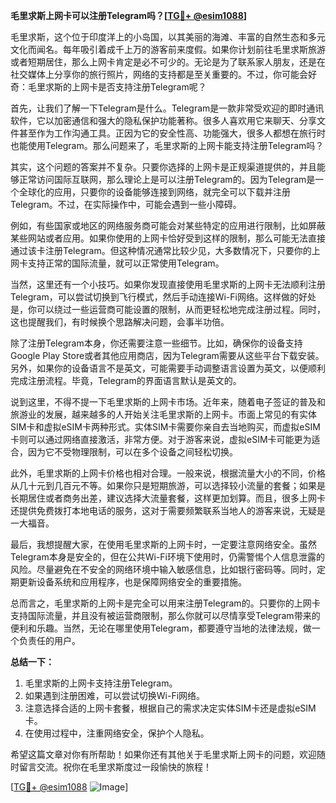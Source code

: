 **毛里求斯上网卡可以注册Telegram吗？[[TG💪+ @esim1088](https://t.me/s/esim1088)]**

毛里求斯，这个位于印度洋上的小岛国，以其美丽的海滩、丰富的自然生态和多元文化而闻名。每年吸引着成千上万的游客前来度假。如果你计划前往毛里求斯旅游或者短期居住，那么上网卡肯定是必不可少的。无论是为了联系家人朋友，还是在社交媒体上分享你的旅行照片，网络的支持都是至关重要的。不过，你可能会好奇：毛里求斯的上网卡是否支持注册Telegram呢？

首先，让我们了解一下Telegram是什么。Telegram是一款非常受欢迎的即时通讯软件，它以加密通信和强大的隐私保护功能著称。很多人喜欢用它来聊天、分享文件甚至作为工作沟通工具。正因为它的安全性高、功能强大，很多人都想在旅行时也能使用Telegram。那么问题来了，毛里求斯的上网卡能支持注册Telegram吗？

其实，这个问题的答案并不复杂。只要你选择的上网卡是正规渠道提供的，并且能够正常访问国际互联网，那么理论上是可以注册Telegram的。因为Telegram是一个全球化的应用，只要你的设备能够连接到网络，就完全可以下载并注册Telegram。不过，在实际操作中，可能会遇到一些小障碍。

例如，有些国家或地区的网络服务商可能会对某些特定的应用进行限制，比如屏蔽某些网站或者应用。如果你使用的上网卡恰好受到这样的限制，那么可能无法直接通过该卡注册Telegram。但这种情况通常比较少见，大多数情况下，只要你的上网卡支持正常的国际流量，就可以正常使用Telegram。

当然，这里还有一个小技巧。如果你发现直接使用毛里求斯的上网卡无法顺利注册Telegram，可以尝试切换到飞行模式，然后手动连接Wi-Fi网络。这样做的好处是，你可以绕过一些运营商可能设置的限制，从而更轻松地完成注册过程。同时，这也提醒我们，有时候换个思路解决问题，会事半功倍。

除了注册Telegram本身，你还需要注意一些细节。比如，确保你的设备支持Google Play Store或者其他应用商店，因为Telegram需要从这些平台下载安装。另外，如果你的设备语言不是英文，可能需要手动调整语言设置为英文，以便顺利完成注册流程。毕竟，Telegram的界面语言默认是英文的。

说到这里，不得不提一下毛里求斯的上网卡市场。近年来，随着电子签证的普及和旅游业的发展，越来越多的人开始关注毛里求斯的上网卡。市面上常见的有实体SIM卡和虚拟eSIM卡两种形式。实体SIM卡需要你亲自去当地购买，而虚拟eSIM卡则可以通过网络直接激活，非常方便。对于游客来说，虚拟eSIM卡可能更为适合，因为它不受物理限制，可以在多个设备之间轻松切换。

此外，毛里求斯的上网卡价格也相对合理。一般来说，根据流量大小的不同，价格从几十元到几百元不等。如果你只是短期旅游，可以选择较小流量的套餐；如果是长期居住或者商务出差，建议选择大流量套餐，这样更加划算。而且，很多上网卡还提供免费拨打本地电话的服务，这对于需要频繁联系当地人的游客来说，无疑是一大福音。

最后，我想提醒大家，在使用毛里求斯的上网卡时，一定要注意网络安全。虽然Telegram本身是安全的，但在公共Wi-Fi环境下使用时，仍需警惕个人信息泄露的风险。尽量避免在不安全的网络环境中输入敏感信息，比如银行密码等。同时，定期更新设备系统和应用程序，也是保障网络安全的重要措施。

总而言之，毛里求斯的上网卡是完全可以用来注册Telegram的。只要你的上网卡支持国际流量，并且没有被运营商限制，那么你就可以尽情享受Telegram带来的便利和乐趣。当然，无论在哪里使用Telegram，都要遵守当地的法律法规，做一个负责任的用户。

**总结一下：**
1. 毛里求斯的上网卡支持注册Telegram。
2. 如果遇到注册困难，可以尝试切换Wi-Fi网络。
3. 注意选择合适的上网卡套餐，根据自己的需求决定实体SIM卡还是虚拟eSIM卡。
4. 在使用过程中，注重网络安全，保护个人隐私。

希望这篇文章对你有所帮助！如果你还有其他关于毛里求斯上网卡的问题，欢迎随时留言交流。祝你在毛里求斯度过一段愉快的旅程！

[[TG💪+ @esim1088](https://t.me/s/esim1088) ![Image](https://i.postimg.cc/4NQfJmqS/Snipaste-2025-05-13-00-14-12.png)]